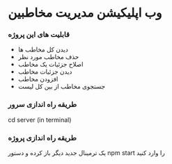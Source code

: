 # وب اپلیکیشن مدیریت مخاطبین


### قابلیت های این پروژه
- دیدن کل مخاطب ها
- حذف مخاطب مورد نظر
- اصلاح جزئیات یک مخاطب
- دیدن جزئیات مخاطب
- افزودن مخاطب
- جستجوی مخاطب از بین کل لیست


### طریقه راه اندازی سرور 
cd server (in terminal)


### طریقه راه اندازی پروژه
یک ترمینال جدید دیگر باز کرده و دستور npm start را وارد کنید 